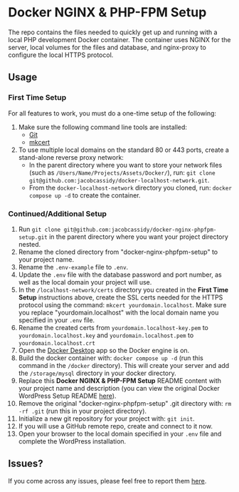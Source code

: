 # Docker NGINX & PHP-FPM Setup

The repo contains the files needed to quickly get up and running with a local PHP development Docker container. The container uses NGINX for the server, local volumes for the files and database, and nginx-proxy to configure the local HTTPS protocol.

## Usage

### First Time Setup

For all features to work, you must do a one-time setup of the following:

1. Make sure the following command line tools are installed:
    - [Git](https://git-scm.com/book/en/v2/Getting-Started-Installing-Git)
    - [mkcert](https://github.com/FiloSottile/mkcert)
2. To use multiple local domains on the standard 80 or 443 ports, create a stand-alone reverse proxy network:
    - In the parent directory where you want to store your network files (such as `/Users/Name/Projects/Assets/Docker/`), run: `git clone git@github.com:jacobcassidy/docker-localhost-network.git`.
    - From the `docker-localhost-network` directory you cloned, run: `docker compose up -d` to create the container.

### Continued/Additional Setup

1. Run `git clone git@github.com:jacobcassidy/docker-nginx-phpfpm-setup.git` in the parent directory where you want your project directory nested.
2. Rename the cloned directory from "docker-nginx-phpfpm-setup" to your project name.
3. Rename the `.env-example` file to `.env`.
4. Update the `.env` file with the database password and port number, as well as the local domain your project will use.
5. In the `/localhost-network/certs` directory you created in the __First Time Setup__ instructions above, create the SSL certs needed for the HTTPS protocol using the command: `mkcert yourdomain.localhost`. Make sure you replace "yourdomain.localhost" with the local domain name you specified in your `.env` file.
6. Rename the created certs from `yourdomain.localhost-key.pem` to `yourdomain.localhost.key` and `yourdomain.localhost.pem` to `yourdomain.localhost.crt`
7. Open the [Docker Desktop](https://www.docker.com/products/docker-desktop/) app so the Docker engine is on.
8. Build the docker container with: `docker compose up -d` (run this command in the `/docker` directory). This will create your server and add the `/storage/mysql` directory in your docker directory.
9. Replace this __Docker NGINX & PHP-FPM Setup__ README content with your project name and description (you can view the original Docker WordPress Setup README [here](https://github.com/jacobcassidy/docker-nginx-phpfpm-setup)).
10. Remove the original "docker-nginx-phpfpm-setup" .git directory with: `rm -rf .git` (run this in your project directory).
11. Initialize a new git repository for your project with: `git init`.
12. If you will use a GitHub remote repo, create and connect to it now.
13. Open your browser to the local domain specified in your `.env` file and complete the WordPress installation.

## Issues?

If you come across any issues, please feel free to report them [here](https://github.com/jacobcassidy/docker-nginx-phpfpm-setup/issues).
